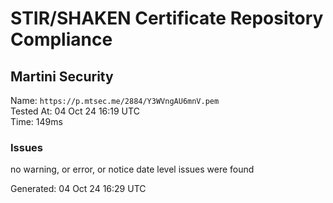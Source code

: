 # STIR/SHAKEN Certificate Repository Compliance

## Martini Security

Name: `https://p.mtsec.me/2884/Y3WVngAU6mnV.pem`\
Tested At: 04 Oct 24 16:19 UTC\
Time: 149ms

### Issues

no warning, or error, or notice date level issues were found

Generated: 04 Oct 24 16:29 UTC